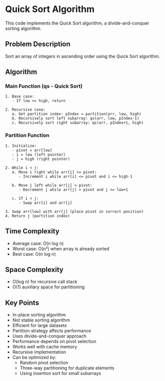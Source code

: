 # Quick Sort Algorithm

This code implements the Quick Sort algorithm, a divide-and-conquer sorting algorithm.

## Problem Description
Sort an array of integers in ascending order using the Quick Sort algorithm.

## Algorithm

### Main Function (qs - Quick Sort)
```pseudocode
1. Base case:
   - If low >= high, return

2. Recursive case:
   a. Get partition index: pIndex = partition(arr, low, high)
   b. Recursively sort left subarray: qs(arr, low, pIndex-1)
   c. Recursively sort right subarray: qs(arr, pIndex+1, high)
```

### Partition Function
```pseudocode
1. Initialize:
   - pivot = arr[low]
   - i = low (left pointer)
   - j = high (right pointer)

2. While i < j:
   a. Move i right while arr[i] <= pivot:
      - Increment i while arr[i] <= pivot and i <= high-1
   
   b. Move j left while arr[j] > pivot:
      - Decrement j while arr[j] > pivot and j >= low+1
   
   c. If i < j:
      - Swap arr[i] and arr[j]

3. Swap arr[low] with arr[j] (place pivot in correct position)
4. Return j (partition index)
```

## Time Complexity
- Average case: O(n log n)
- Worst case: O(n²) when array is already sorted
- Best case: O(n log n)

## Space Complexity
- O(log n) for recursive call stack
- O(1) auxiliary space for partitioning

## Key Points
- In-place sorting algorithm
- Not stable sorting algorithm
- Efficient for large datasets
- Partition strategy affects performance
- Uses divide-and-conquer approach
- Performance depends on pivot selection
- Works well with cache memory
- Recursive implementation
- Can be optimized by:
  * Random pivot selection
  * Three-way partitioning for duplicate elements
  * Using insertion sort for small subarrays
